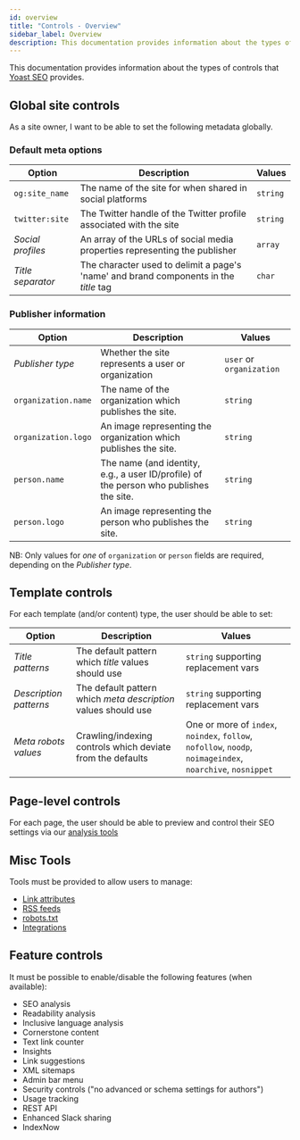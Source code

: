 ```yaml
---
id: overview
title: "Controls - Overview"
sidebar_label: Overview
description: This documentation provides information about the types of controls that Yoast SEO provides.
---
```

This documentation provides information about the types of controls that [Yoast SEO](https://yoast.com/wordpress/plugins/seo/) provides.

## Global site controls
As a site owner, I want to be able to set the following metadata globally.

### Default meta options

| Option | Description | Values |
| --- | ----- | --- |
| `og:site_name` | The name of the site for when shared in social platforms | `string` |
| `twitter:site` | The Twitter handle of the Twitter profile associated with the site | `string` |
| *Social profiles* | An array of the URLs of social media properties representing the publisher | `array` |
| *Title separator* | The character used to delimit a page's 'name' and brand components in the *title* tag | `char` |

### Publisher information

| Option | Description | Values |
| --- | ----- | --- |
| *Publisher type* | Whether the site represents a user or organization | `user` or `organization` |
| `organization.name` | The name of the organization which publishes the site. | `string` |
| `organization.logo` | An image representing the organization which publishes the site. | `string` |
| `person.name` | The name (and identity, e.g., a user ID/profile) of the person who publishes the site. | `string` |
| `person.logo` | An image representing the person who publishes the site. | `string` |

NB: Only values for *one* of `organization` or `person` fields are required, depending on the *Publisher type*.

## Template controls
For each template (and/or content) type, the user should be able to set:

| Option | Description | Values |
| --- | ----- | --- |
| *Title patterns* | The default pattern which *title* values should use | `string` supporting replacement vars |
| *Description patterns* | The default pattern which *meta description* values should use | `string` supporting replacement vars |
| *Meta robots values* | Crawling/indexing controls which deviate from the defaults | One or more of `index`, `noindex`, `follow`, `nofollow`, `noodp`, `noimageindex`, `noarchive`, `nosnippet` |

## Page-level controls
For each page, the user should be able to preview and control their SEO settings via our [analysis tools](https://developer.yoast.com/features/analysis/overview)

## Misc Tools
Tools must be provided to allow users to manage:

* [Link attributes](features/controls/link-attributes.md)
* [RSS feeds](features/alternate-formats/rss-feeds.md)
* [robots.txt](features/robots-txt/functional-specification.md)
* [Integrations](/features/integrations/)

## Feature controls
It must be possible to enable/disable the following features (when available):

* SEO analysis
* Readability analysis
* Inclusive language analysis
* Cornerstone content
* Text link counter
* Insights
* Link suggestions
* XML sitemaps
* Admin bar menu
* Security controls ("no advanced or schema settings for authors")
* Usage tracking
* REST API
* Enhanced Slack sharing
* IndexNow

